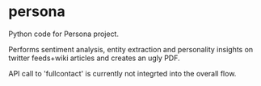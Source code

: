 # persona

Python code for Persona project.

Performs sentiment analysis, entity extraction and personality insights on twitter feeds+wiki articles and creates an ugly PDF.

API call to 'fullcontact' is currently not integrted into the overall flow.
